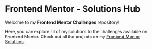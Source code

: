 # Frontend Mentor - Solutions Hub

Welcome to my **Frontend Mentor Challenges** repository!

Here, you can explore all of my solutions to the challenges available on Frontend Mentor. Check out all the projects on my [Frontend Mentor Solutions](https://fem-projects-hub.vercel.app/).